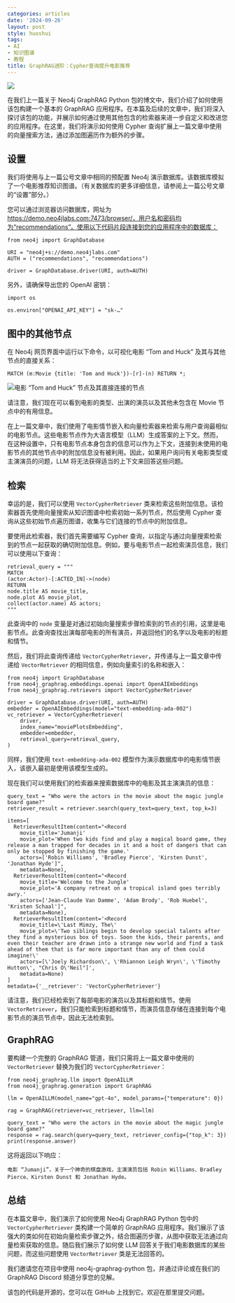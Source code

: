 ```yaml
---
categories: articles
date: '2024-09-26'
layout: post
style: huoshui
tags:
- AI
- 知识图谱
- 教程
title: GraphRAG进阶：Cypher查询提升电影推荐
---
```


![](https://miro.medium.com/v2/resize:fit:1400/1*RDkVlyxp_kJHNWDB1323ug.png)

在我们上一篇关于 Neo4j GraphRAG Python 包的博文中，我们介绍了如何使用该包构建一个基本的 GraphRAG 应用程序。在本篇及后续的文章中，我们将深入探讨该包的功能，并展示如何通过使用其他包含的检索器来进一步自定义和改进您的应用程序。在这里，我们将演示如何使用 Cypher 查询扩展上一篇文章中使用的向量搜索方法，通过添加图遍历作为额外的步骤。

## 设置

我们将使用与上一篇公号文章中相同的预配置 Neo4j 演示数据库。该数据库模拟了一个电影推荐知识图谱。（有关数据库的更多详细信息，请参阅上一篇公号文章的“设置”部分。）

您可以通过浏览器访问数据库，网址为 https://demo.neo4jlabs.com:7473/browser/，用户名和密码均为“recommendations”。使用以下代码片段连接到您的应用程序中的数据库：

```
from neo4j import GraphDatabase

URI = "neo4j+s://demo.neo4jlabs.com"
AUTH = ("recommendations", "recommendations")

driver = GraphDatabase.driver(URI, auth=AUTH)
```

另外，请确保导出您的 OpenAI 密钥：

```
import os

os.environ["OPENAI_API_KEY"] = "sk-…"
```

## 图中的其他节点

在 Neo4j 网页界面中运行以下命令，以可视化电影 “Tom and Huck” 及其与其他节点的直接关系：

```
MATCH (m:Movie {title: 'Tom and Huck'})-[r]-(n) RETURN *;
```

![电影 “Tom and Huck” 节点及其直接连接的节点](https://miro.medium.com/v2/resize:fit:1400/0*EoKfakeoTgiNfnzn)


请注意，我们现在可以看到电影的类型、出演的演员以及其他未包含在 Movie 节点中的有用信息。

在上一篇文章中，我们使用了电影情节嵌入和向量检索器来检索与用户查询最相似的电影节点。这些电影节点作为大语言模型（LLM）生成答案的上下文。然而，在这种设置中，只有电影节点本身包含的信息可以作为上下文，连接到未使用的电影节点的其他节点中的附加信息没有被利用。因此，如果用户询问有关电影类型或主演演员的问题，LLM 将无法获得适当的上下文来回答这些问题。

## 检索

幸运的是，我们可以使用 `VectorCypherRetriever` 类来检索这些附加信息。该检索器首先使用向量搜索从知识图谱中检索初始一系列节点，然后使用 Cypher 查询从这些初始节点遍历图谱，收集与它们连接的节点中的附加信息。

要使用此检索器，我们首先需要编写 Cypher 查询，以指定与通过向量搜索检索到的节点一起获取的确切附加信息。例如，要与电影节点一起检索演员信息，我们可以使用以下查询：

```
retrieval_query = """
MATCH
(actor:Actor)-[:ACTED_IN]->(node)
RETURN
node.title AS movie_title,
node.plot AS movie_plot, 
collect(actor.name) AS actors;
"""
```

此查询中的 `node` 变量是对通过初始向量搜索步骤检索到的节点的引用，这里是电影节点。此查询查找出演每部电影的所有演员，并返回他们的名字以及电影的标题和情节。

然后，我们将此查询传递给 `VectorCypherRetriever`，并传递与上一篇文章中传递给 `VectorRetriever` 的相同信息，例如向量索引的名称和嵌入：

```
from neo4j import GraphDatabase
from neo4j_graphrag.embeddings.openai import OpenAIEmbeddings
from neo4j_graphrag.retrievers import VectorCypherRetriever

driver = GraphDatabase.driver(URI, auth=AUTH)
embedder = OpenAIEmbeddings(model="text-embedding-ada-002")
vc_retriever = VectorCypherRetriever(
    driver,
    index_name="moviePlotsEmbedding",
    embedder=embedder,
    retrieval_query=retrieval_query,
)
```

同样，我们使用 `text-embedding-ada-002` 模型作为演示数据库中的电影情节嵌入，该嵌入最初是使用该模型生成的。

现在我们可以使用我们的检索器来搜索数据库中的电影及其主演演员的信息：

```
query_text = "Who were the actors in the movie about the magic jungle board game?"
retriever_result = retriever.search(query_text=query_text, top_k=3)
```

```
items=[
  RetrieverResultItem(content="<Record
    movie_title='Jumanji'
    movie_plot='When two kids find and play a magical board game, they release a man trapped for decades in it and a host of dangers that can only be stopped by finishing the game.'
    actors=['Robin Williams', 'Bradley Pierce', 'Kirsten Dunst', 'Jonathan Hyde']",
    metadata=None),
  RetrieverResultItem(content="<Record
    movie_title='Welcome to the Jungle'
    movie_plot='A company retreat on a tropical island goes terribly awry.'
    actors=['Jean-Claude Van Damme', 'Adam Brody', 'Rob Huebel', 'Kristen Schaal']",
    metadata=None),
  RetrieverResultItem(content='<Record
    movie_title=\'Last Mimzy, The\'
    movie_plot=\'Two siblings begin to develop special talents after they find a mysterious box of toys. Soon the kids, their parents, and even their teacher are drawn into a strange new world and find a task ahead of them that is far more important than any of them could imagine!\'
    actors=[\'Joely Richardson\', \'Rhiannon Leigh Wryn\', \'Timothy Hutton\', "Chris O\'Neil"]',
    metadata=None)
]
metadata={'__retriever': 'VectorCypherRetriever'}
```

请注意，我们已经检索到了每部电影的演员以及其标题和情节。使用 `VectorRetriever`，我们只能检索到标题和情节，而演员信息存储在连接到每个电影节点的演员节点中，因此无法检索到。

## GraphRAG

要构建一个完整的 GraphRAG 管道，我们只需将上一篇文章中使用的 `VectorRetriever` 替换为我们的 `VectorCypherRetriever`：

```
from neo4j_graphrag.llm import OpenAILLM
from neo4j_graphrag.generation import GraphRAG

llm = OpenAILLM(model_name="gpt-4o", model_params={"temperature": 0})

rag = GraphRAG(retriever=vc_retriever, llm=llm)

query_text = "Who were the actors in the movie about the magic jungle board game?"
response = rag.search(query=query_text, retriever_config={"top_k": 3})
print(response.answer)
```

这将返回以下响应：

```
电影 “Jumanji”，关于一个神奇的棋盘游戏，主演演员包括 Robin Williams、Bradley Pierce、Kirsten Dunst 和 Jonathan Hyde。
```

## 总结

在本篇文章中，我们演示了如何使用 Neo4j GraphRAG Python 包中的 `VectorCypherRetriever` 类构建一个简单的 GraphRAG 应用程序。我们展示了该强大的类如何在初始向量检索步骤之外，结合图遍历步骤，从图中获取无法通过向量检索获取的信息。随后我们展示了如何使 LLM 回答关于我们电影数据库的某些问题，而这些问题使用 `VectorRetriever` 类是无法回答的。

我们邀请您在项目中使用 neo4j-graphrag-python 包，并通过评论或在我们的 GraphRAG Discord 频道分享您的见解。

该包的代码是开源的，您可以在 GitHub 上找到它。欢迎在那里提交问题。
